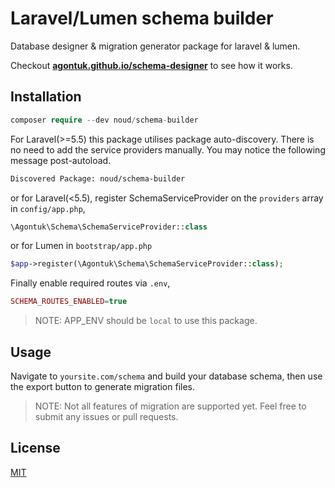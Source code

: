# Laravel/Lumen schema builder
Database designer & migration generator package for laravel & lumen.

Checkout **[agontuk.github.io/schema-designer](https://agontuk.github.io/schema-designer)** to see how it works.

## Installation
```php
composer require --dev noud/schema-builder
```

For Laravel(>=5.5) this package utilises package auto-discovery. There is no need to add the service providers manually. You may notice the following message post-autoload.

```bash
Discovered Package: noud/schema-builder
```

or for Laravel(<5.5), register SchemaServiceProvider on the `providers` array in `config/app.php`,
```php
\Agontuk\Schema\SchemaServiceProvider::class
```
or for Lumen in `bootstrap/app.php`
```php
$app->register(\Agontuk\Schema\SchemaServiceProvider::class);
```

Finally enable required routes via `.env`,
```php
SCHEMA_ROUTES_ENABLED=true
```
> NOTE: APP_ENV should be `local` to use this package.

## Usage
Navigate to `yoursite.com/schema` and build your database schema, then use the export button to generate migration files.

> NOTE: Not all features of migration are supported yet. Feel free to submit any issues or pull requests.

## License
[MIT](https://github.com/noud/schema-builder/blob/master/LICENSE)
